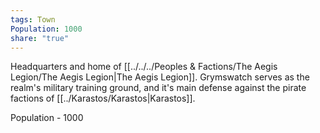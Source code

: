 ```yaml
---
tags: Town
Population: 1000
share: "true"
---
```


Headquarters and home of [[../../../Peoples & Factions/The Aegis Legion/The Aegis Legion|The Aegis Legion]]. Grymswatch serves as the realm's military training ground, and it's main defense against the pirate factions of [[../Karastos/Karastos|Karastos]]. 

Population - 1000